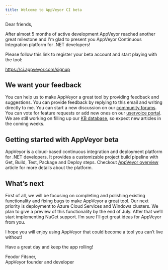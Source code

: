 ```yaml
---
title: Welcome to AppVeyor CI beta
---
```


Dear friends,

After almost 5 months of active development AppVeyor reached another great
milestone and I'm glad to present you AppVeyor Continuous Integration platform
for .NET developers!

Please follow this link to register your beta account and start playing with
the tool:

<https://ci.appveyor.com/signup>

## We want your feedback

You can help us to make AppVeyor a great tool by providing feedback and suggestions.
You can provide feedback by replying to this email and writing directly to me.
You can start a new discussion on our [community forums](http://help.appveyor.com/discussions).
You can vote for feature requests or add new ones on our [uservoice portal](https://appveyor.uservoice.com/).
We are still working on filling up our [KB database](http://help.appveyor.com/kb),
so expect new articles in the coming weeks.

## Getting started with AppVeyor beta

AppVeyor is a cloud-based continuous integration and deployment platform for
.NET developers. It provides a customizable project build pipeline with Get,
Build, Test, Package and Deploy steps.
Checkout [AppVeyor overview](http://help.appveyor.com/kb/getting-started/appveyor-overview)
article for more details about the platform.

## What’s next

First of all, we will be focusing on completing and polishing existing
functionality and fixing bugs to make AppVeyor a great tool. Our next priority
is deployment to Azure Cloud Services and Windows clusters. We plan to give a
preview of this functionality by the end of July. After that we’ll start
implementing NuGet support. I’m sure I’ll get great ideas for AppVeyor from you.

I hope you will enjoy using AppVeyor that could become a tool you can’t live
without!

Have a great day and keep the app rolling!

Feodor Fitsner,<br/>
AppVeyor founder and developer
